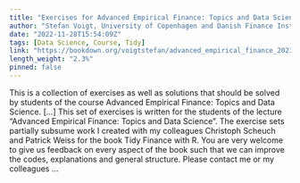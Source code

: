```yaml
---
title: "Exercises for Advanced Empirical Finance: Topics and Data Science"
author: "Stefan Voigt, University of Copenhagen and Danish Finance Institute"
date: "2022-11-28T15:54:09Z"
tags: [Data Science, Course, Tidy]
link: "https://bookdown.org/voigtstefan/advanced_empirical_finance_2023/"
length_weight: "2.3%"
pinned: false
---
```


This is a collection of exercises as well as solutions that should be solved by students of the course Advanced Empirical Finance: Topics and Data Science. [...] This set of exercises is written for the students of the lecture “Advanced Empirical Finance: Topics and Data Science”.
The exercise sets partially subsume work I created with my colleagues Christoph Scheuch and Patrick Weiss for the book Tidy Finance with R. You are very welcome to give us feedback on every aspect of the book such that we can improve the codes, explanations and general structure. Please contact me or my colleagues ...
